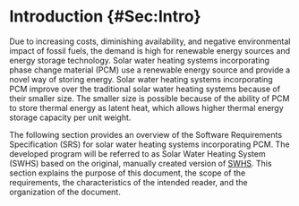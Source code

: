 # Introduction {#Sec:Intro}

Due to increasing costs, diminishing availability, and negative environmental impact of fossil fuels, the demand is high for renewable energy sources and energy storage technology. Solar water heating systems incorporating phase change material (PCM) use a renewable energy source and provide a novel way of storing energy. Solar water heating systems incorporating PCM improve over the traditional solar water heating systems because of their smaller size. The smaller size is possible because of the ability of PCM to store thermal energy as latent heat, which allows higher thermal energy storage capacity per unit weight.

The following section provides an overview of the Software Requirements Specification (SRS) for solar water heating systems incorporating PCM. The developed program will be referred to as Solar Water Heating System (SWHS) based on the original, manually created version of [SWHS](https://github.com/smiths/swhs/tree/master). This section explains the purpose of this document, the scope of the requirements, the characteristics of the intended reader, and the organization of the document.
